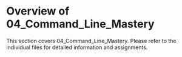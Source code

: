 # Overview of 04_Command_Line_Mastery
This section covers 04_Command_Line_Mastery. Please refer to the individual files for detailed information and assignments.
